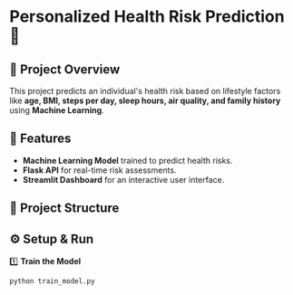 # Personalized Health Risk Prediction 🏥

## 📌 Project Overview
This project predicts an individual's health risk based on lifestyle factors like **age, BMI, steps per day, sleep hours, air quality, and family history** using **Machine Learning**.

## 🚀 Features
- **Machine Learning Model** trained to predict health risks.
- **Flask API** for real-time risk assessments.
- **Streamlit Dashboard** for an interactive user interface.

## 📂 Project Structure

## ⚙️ Setup & Run
1️⃣ **Train the Model**
```bash
python train_model.py

